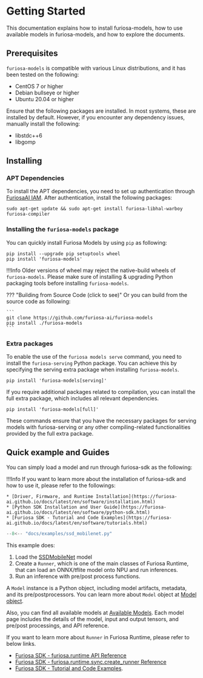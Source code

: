 # Getting Started

This documentation explains how to install furiosa-models, how to use available models in furiosa-models, and
how to explore the documents.

## Prerequisites

`furiosa-models` is compatible with various Linux distributions, and it has been tested on the following:

- CentOS 7 or higher
- Debian bullseye or higher
- Ubuntu 20.04 or higher

Ensure that the following packages are installed. In most systems, these are installed by default.
However, if you encounter any dependency issues, manually install the following:

- libstdc++6
- libgomp

## Installing

### APT Dependencies

To install the APT dependencies, you need to set up authentication through [FuriosaAI IAM](https://iam.furiosa.ai).
After authentication, install the following packages:

```shell
sudo apt-get update && sudo apt-get install furiosa-libhal-warboy furiosa-compiler
```

### Installing the `furiosa-models` package

You can quickly install Furiosa Models by using `pip` as following:

```shell
pip install --upgrade pip setuptools wheel
pip install 'furiosa-models'
```

!!!Info
    Older versions of wheel may reject the native-build wheels of `furiosa-models`.
    Please make sure of installing & upgrading Python packaging tools before
    installing `furiosa-models`.


??? "Building from Source Code (click to see)"
    Or you can build from the source code as following:

    ```
    git clone https://github.com/furiosa-ai/furiosa-models
    pip install ./furiosa-models
    ```

### Extra packages

To enable the use of the `furiosa models serve` command, you need to install the `furiosa-serving` Python package.
You can achieve this by specifying the serving extra package when installing `furiosa-models`.

```shell
pip install 'furiosa-models[serving]'
```

If you require additional packages related to compilation, you can install the full extra package, which includes all relevant dependencies.

```shell
pip install 'furiosa-models[full]'
```

These commands ensure that you have the necessary packages for serving models with furiosa-serving or any other compiling-related functionalities provided by the full extra package.

## Quick example and Guides

You can simply load a model and run through furiosa-sdk as the following:

!!!Info
    If you want to learn more about the installation of furiosa-sdk and how to use it, please refer to the followings:

    * [Driver, Firmware, and Runtime Installation](https://furiosa-ai.github.io/docs/latest/en/software/installation.html)
    * [Python SDK Installation and User Guide](https://furiosa-ai.github.io/docs/latest/en/software/python-sdk.html)
    * [Furiosa SDK - Tutorial and Code Examples](https://furiosa-ai.github.io/docs/latest/en/software/tutorials.html)

```python
--8<-- "docs/examples/ssd_mobilenet.py"
```

This example does:

1. Load the [SSDMobileNet](models/ssd_mobilenet.md) model
2. Create a `Runner`, which is one of the main classes of Furiosa Runtime, that can load an ONNX/tflite model onto NPU and run inferences.
3. Run an inference with pre/post process functions.

A `Model` instance is a Python object, including model artifacts, metadata, and its pre/postprocessors.
You can learn more about `Model` object at [Model object](model_object.md).

Also, you can find all available models at
[Available Models](https://furiosa-ai.github.io/furiosa-models/#available_models).
Each model page includes the details of the model, input and output tensors, and pre/post processings,
and API reference.

If you want to learn more about `Runner` in Furiosa Runtime, please refer to below links.

- [Furiosa SDK - furiosa.runtime API Reference](https://furiosa-ai.github.io/docs/latest/en/api/python/furiosa.runtime.html)
- [Furiosa SDK - furiosa.runtime.sync.create_runner Reference](https://furiosa-ai.github.io/docs/latest/en/api/python/furiosa.runtime.html#furiosa.runtime.sync.Runtime)
- [Furiosa SDK - Tutorial and Code Examples](https://furiosa-ai.github.io/docs/latest/en/software/tutorials.html).
